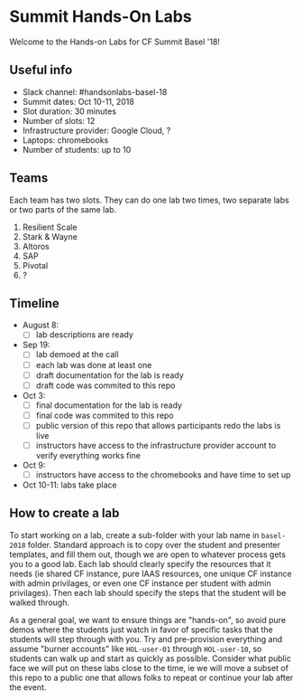 Summit Hands-On Labs
====================

Welcome to the Hands-on Labs for CF Summit Basel '18!

Useful info
-----------

- Slack channel: #handsonlabs-basel-18
- Summit dates: Oct 10-11, 2018
- Slot duration: 30 minutes
- Number of slots: 12
- Infrastructure provider: Google Cloud, ?
- Laptops: chromebooks
- Number of students: up to 10

Teams
-----

Each team has two slots. They can do one lab two times, two separate labs or two parts of the same lab.

1. Resilient Scale
1. Stark & Wayne
1. Altoros
1. SAP
1. Pivotal
1. ?

Timeline
--------

- August 8:
  - [ ] lab descriptions are ready
- Sep 19:
  - [ ] lab demoed at the call
  - [ ] each lab was done at least one
  - [ ] draft documentation for the lab is ready
  - [ ] draft code was commited to this repo
- Oct 3:
  - [ ] final documentation for the lab is ready
  - [ ] final code was commited to this repo
  - [ ] public version of this repo that allows participants redo the labs is live
  - [ ] instructors have access to the infrastructure provider account to verify everything works fine
- Oct 9:
  - [ ] instructors have access to the chromebooks and have time to set up
- Oct 10-11: labs take place

How to create a lab
-------------------

To start working on a lab, create a sub-folder with your lab name in `basel-2018` folder.  Standard approach is to copy over the student and presenter templates, and fill them out, though we are open to whatever process gets you to a good lab.  Each lab should clearly specify the resources that it needs (ie shared CF instance, pure IAAS resources, one unique CF instance with admin privilages, or even one CF instance per student with admin privilages).  Then each lab should specify the steps that the student will be walked through.

As a general goal, we want to ensure things are "hands-on", so avoid pure demos where the students just watch in favor of specific tasks that the students will step through with you.  Try and pre-provision everything and assume "burner accounts" like `HOL-user-01` through `HOL-user-10`, so students can walk up and start as quickly as possible.  Consider what public face we will put on these labs close to the time, ie we will move a subset of this repo to a public one that allows folks to repeat or continue your lab after the event.  

